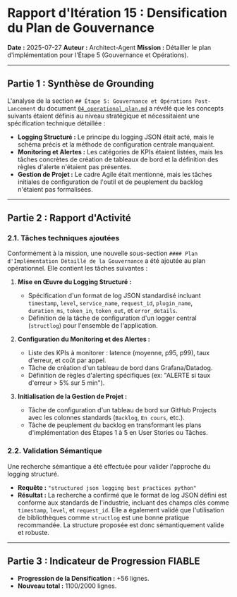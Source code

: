 # Rapport d'Itération 15 : Densification du Plan de Gouvernance

**Date :** 2025-07-27
**Auteur :** Architect-Agent
**Mission :** Détailler le plan d'implémentation pour l'Étape 5 (Gouvernance et Opérations).

---

## Partie 1 : Synthèse de Grounding

L'analyse de la section `## Étape 5: Gouvernance et Opérations Post-Lancement` du document [`04_operational_plan.md`](../04_operational_plan.md) a révélé que les concepts suivants étaient définis au niveau stratégique et nécessitaient une spécification technique détaillée :

*   **Logging Structuré :** Le principe du logging JSON était acté, mais le schéma précis et la méthode de configuration centrale manquaient.
*   **Monitoring et Alertes :** Les catégories de KPIs étaient listées, mais les tâches concrètes de création de tableaux de bord et la définition des règles d'alerte n'étaient pas présentes.
*   **Gestion de Projet :** Le cadre Agile était mentionné, mais les tâches initiales de configuration de l'outil et de peuplement du backlog n'étaient pas formalisées.

---

## Partie 2 : Rapport d'Activité

### 2.1. Tâches techniques ajoutées

Conformément à la mission, une nouvelle sous-section `#### Plan d'Implémentation Détaillé de la Gouvernance` a été ajoutée au plan opérationnel. Elle contient les tâches suivantes :

1.  **Mise en Œuvre du Logging Structuré :**
    *   Spécification d'un format de log JSON standardisé incluant `timestamp`, `level`, `service_name`, `request_id`, `plugin_name`, `duration_ms`, `token_in`, `token_out`, et `error_details`.
    *   Définition de la tâche de configuration d'un logger central (`structlog`) pour l'ensemble de l'application.

2.  **Configuration du Monitoring et des Alertes :**
    *   Liste des KPIs à monitorer : latence (moyenne, p95, p99), taux d'erreur, et coût par appel.
    *   Tâche de création d'un tableau de bord dans Grafana/Datadog.
    *   Définition de règles d'alerting spécifiques (ex: "ALERTE si taux d'erreur > 5% sur 5 min").

3.  **Initialisation de la Gestion de Projet :**
    *   Tâche de configuration d'un tableau de bord sur GitHub Projects avec les colonnes standards (`Backlog`, `En cours`, etc.).
    *   Tâche de peuplement du backlog en transformant les plans d'implémentation des Étapes 1 à 5 en User Stories ou Tâches.

### 2.2. Validation Sémantique

Une recherche sémantique a été effectuée pour valider l'approche du logging structuré.

*   **Requête :** `"structured json logging best practices python"`
*   **Résultat :** La recherche a confirmé que le format de log JSON défini est conforme aux standards de l'industrie, incluant des champs clés comme `timestamp`, `level`, et `request_id`. Elle a également validé que l'utilisation de bibliothèques comme `structlog` est une bonne pratique recommandée. La structure proposée est donc sémantiquement valide et robuste.

---

## Partie 3 : Indicateur de Progression FIABLE

*   **Progression de la Densification :** +56 lignes.
*   **Nouveau total :** 1100/2000 lignes.